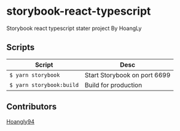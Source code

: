 # storybook-react-typescript
Storybook react typescript stater project By HoangLy

## Scripts

| Script | Desc |
| ---- | ---- |
|`$ yarn storybook`| Start Storybook on port 6699|
|`$ yarn storybook:build`| Build for production |



## Contributors
[Hoangly94](https://github.com/lthtv8)